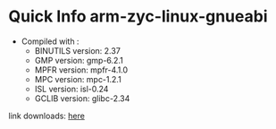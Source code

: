 # Quick Info arm-zyc-linux-gnueabi
* Compiled with :
  * BINUTILS version: 2.37
  * GMP version: gmp-6.2.1
  * MPFR version: mpfr-4.1.0
  * MPC version: mpc-1.2.1
  * ISL version: isl-0.24
  * GCLIB version: glibc-2.34

link downloads: <a href='https://github.com/ZyCromerZ/compiled-gcc/releases/download/varm-zyc-linux-gnueabi-11.x-gnu-20210905/arm-zyc-linux-gnueabi-11.x-gnu-20210905.tar.gz'>here</a>
